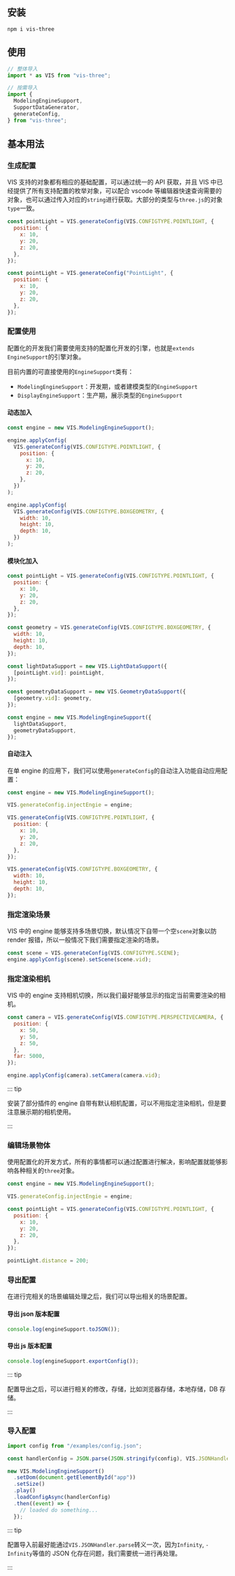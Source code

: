 ## 安装

```
npm i vis-three
```

## 使用

```js
// 整体导入
import * as VIS from "vis-three";

// 按需导入
import {
  ModelingEngineSupport,
  SupportDataGenerator,
  generateConfig,
} from "vis-three";
```

## 基本用法

### 生成配置

VIS 支持的对象都有相应的基础配置，可以通过统一的 API 获取，并且 VIS 中已经提供了所有支持配置的枚举对象，可以配合 vscode 等编辑器快速查询需要的对象，也可以通过传入对应的`string`进行获取。大部分的类型与`three.js`的对象`type`一致。

```js
const pointLight = VIS.generateConfig(VIS.CONFIGTYPE.POINTLIGHT, {
  position: {
    x: 10,
    y: 20,
    z: 20,
  },
});

const pointLight = VIS.generateConfig("PointLight", {
  position: {
    x: 10,
    y: 20,
    z: 20,
  },
});
```

### 配置使用

配置化的开发我们需要使用支持的配置化开发的引擎，也就是`extends EngineSupport`的引擎对象。

目前内置的可直接使用的`EngineSupport`类有：

- `ModelingEngineSupport`：开发期，或者建模类型的`EngineSupport`
- `DisplayEngineSupport`：生产期，展示类型的`EngineSupport`

#### 动态加入

```js
const engine = new VIS.ModelingEngineSupport();

engine.applyConfig(
  VIS.generateConfig(VIS.CONFIGTYPE.POINTLIGHT, {
    position: {
      x: 10,
      y: 20,
      z: 20,
    },
  })
);

engine.applyConfig(
  VIS.generateConfig(VIS.CONFIGTYPE.BOXGEOMETRY, {
    width: 10,
    height: 10,
    depth: 10,
  })
);
```

#### 模块化加入

```js
const pointLight = VIS.generateConfig(VIS.CONFIGTYPE.POINTLIGHT, {
  position: {
    x: 10,
    y: 20,
    z: 20,
  },
});

const geometry = VIS.generateConfig(VIS.CONFIGTYPE.BOXGEOMETRY, {
  width: 10,
  height: 10,
  depth: 10,
});

const lightDataSupport = new VIS.LightDataSupport({
  [pointLight.vid]: pointLight,
});

const geometryDataSupport = new VIS.GeometryDataSupport({
  [geometry.vid]: geometry,
});

const engine = new VIS.ModelingEngineSupport({
  lightDataSupport,
  geometryDataSupport,
});
```

#### 自动注入

在单 engine 的应用下，我们可以使用`generateConfig`的自动注入功能自动应用配置：

```js
const engine = new VIS.ModelingEngineSupport();

VIS.generateConfig.injectEngie = engine;

VIS.generateConfig(VIS.CONFIGTYPE.POINTLIGHT, {
  position: {
    x: 10,
    y: 20,
    z: 20,
  },
});

VIS.generateConfig(VIS.CONFIGTYPE.BOXGEOMETRY, {
  width: 10,
  height: 10,
  depth: 10,
});
```

### 指定渲染场景

VIS 中的 engine 能够支持多场景切换，默认情况下自带一个空`scene`对象以防 render 报错，所以一般情况下我们需要指定渲染的场景。

```js
const scene = VIS.generateConfig(VIS.CONFIGTYPE.SCENE);
engine.applyConfig(scene).setScene(scene.vid);
```

### 指定渲染相机

VIS 中的 engine 支持相机切换，所以我们最好能够显示的指定当前需要渲染的相机。

```js
const camera = VIS.generateConfig(VIS.CONFIGTYPE.PERSPECTIVECAMERA, {
  position: {
    x: 50,
    y: 50,
    z: 50,
  },
  far: 5000,
});

engine.applyConfig(camera).setCamera(camera.vid);
```

::: tip

安装了部分插件的 engine 自带有默认相机配置，可以不用指定渲染相机，但是要注意展示期的相机使用。

:::

### 编辑场景物体

使用配置化的开发方式，所有的事情都可以通过配置进行解决，影响配置就能够影响各种相关的`three`对象。

```js
const engine = new VIS.ModelingEngineSupport();

VIS.generateConfig.injectEngie = engine;

const pointLight = VIS.generateConfig(VIS.CONFIGTYPE.POINTLIGHT, {
  position: {
    x: 10,
    y: 20,
    z: 20,
  },
});

pointLight.distance = 200;
```

### 导出配置

在进行完相关的场景编辑处理之后，我们可以导出相关的场景配置。

#### 导出 json 版本配置

```js
console.log(engineSupport.toJSON());
```

#### 导出 js 版本配置

```js
console.log(engineSupport.exportConfig());
```

::: tip

配置导出之后，可以进行相关的修改，存储，比如浏览器存储，本地存储，DB 存储。

:::

### 导入配置

```js
import config from "/examples/config.json";

const handlerConfig = JSON.parse(JSON.stringify(config), VIS.JSONHandler.parse);

new VIS.ModelingEngineSupport()
  .setDom(document.getElementById("app"))
  .setSize()
  .play()
  .loadConfigAsync(handlerConfig)
  .then((event) => {
    // loaded do something...
  });
```

::: tip

配置导入前最好能通过`VIS.JSONHandler.parse`转义一次，因为`Infinity`, `-Infinity`等值的 JSON 化存在问题，我们需要统一进行再处理。

:::
